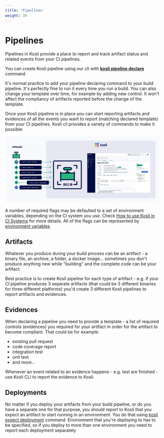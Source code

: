 ```yaml
---
title: 'Pipelines'
weight: 30
---
```

# Pipelines

Pipelines in Kosli provide a place to report and track artifact status and related events from your CI pipelines.

You can create Kosli pipeline using our cli with **[kosli pipeline declare](/client_reference/kosli_pipeline_declare/)** command. 

It's normal practice to add your pipeline declaring command to your build pipeline. It's perfectly fine to run it every time you run a build. You can also change your template over time, for example by adding new control. It won't affect the compliancy of artifacts reported before the change of the template.

Once your Kosli pipeline is in place you can start reporting artifacts and evidences of all the events you want to report (matching declared template) from your CI pipelines. Kosli cli provides a variety of commands to make it possible: 

![Diagram of Pipeline Reporting](/images/pipelines.svg)

A number of required flags may be defaulted to a set of environment variables, depending on the CI system you use. Check [How to use Kosli in CI Systems](/getting_started/use_kosli_in_ci_systems/) for more details. All of the flags can be represented by [environment variables](/introducing_kosli/cli/#environment-variables)

## Artifacts

Whatever you produce during your build process can be an artifact - a binary file, an archive, a folder, a docker image... sometimes you don't produce anything new while "building" and the complete code can be your artifact. 

Best practice is to create Kosli pipeline for each type of artifact - e.g. if your CI pipeline produces 3 separate artifacts (that could be 3 different binaries for three different platforms) you'd create 3 different Kosli pipelines to report artifacts and evidences. 

## Evidences

When declaring a pipeline you need to provide a template - a list of required controls (evidences) you required for your artifact in order for the artifact to become compliant. That could be for example:
* existing pull request
* code coverage report
* integration test
* unit test 
* and more...

Whenever an event related to an evidence happens - e.g. test are finished - use Kosli CLI to report the evidence to Kosli. 

## Deployments

No matter if you deploy your artifacts from your build pipeline, or do you have a separate one for that purpose, you should report to Kosli that you expect an artifact to start running in an environment. You do that using [kosli expect deployment](/client_reference/kosli_expect_deployment/) command. Environment that you're deploying to has to be specified, so if you deploy to more than one environment you need to report each deployment separately

<!-- 
TODO: 



## Approvals

## Releases 
-->

